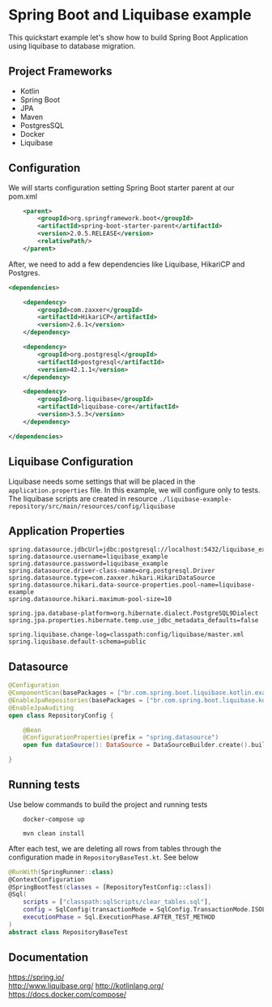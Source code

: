 # Spring Boot and Liquibase example
This quickstart example let's show how to build Spring Boot Application using liquibase to database migration.

## Project Frameworks

- Kotlin
- Spring Boot
- JPA
- Maven
- PostgresSQL
- Docker
- Liquibase

## Configuration
We will starts configuration setting Spring Boot starter parent at our pom.xml

```xml
    <parent>
        <groupId>org.springframework.boot</groupId>
        <artifactId>spring-boot-starter-parent</artifactId>
        <version>2.0.5.RELEASE</version>
        <relativePath/>
    </parent>
```

After, we need to add a few dependencies like Liquibase, HikariCP and Postgres.

```xml
<dependencies>

    <dependency>
        <groupId>com.zaxxer</groupId>
        <artifactId>HikariCP</artifactId>
        <version>2.6.1</version>
    </dependency>

    <dependency>
        <groupId>org.postgresql</groupId>
        <artifactId>postgresql</artifactId>
        <version>42.1.1</version>
    </dependency>

    <dependency>
        <groupId>org.liquibase</groupId>
        <artifactId>liquibase-core</artifactId>
        <version>3.5.3</version>
    </dependency>

</dependencies>
```

## Liquibase Configuration
Liquibase needs some settings that will be placed in the `application.properties` file. In this example, we will configure only to tests.
The liquibase scripts are created in resource `./liquibase-example-repository/src/main/resources/config/liquibase`

## Application Properties
```properties
spring.datasource.jdbcUrl=jdbc:postgresql://localhost:5432/liquibase_example
spring.datasource.username=liquibase_example
spring.datasource.password=liquibase_example
spring.datasource.driver-class-name=org.postgresql.Driver
spring.datasource.type=com.zaxxer.hikari.HikariDataSource
spring.datasource.hikari.data-source-properties.pool-name=liquibase-example
spring.datasource.hikari.maximum-pool-size=10

spring.jpa.database-platform=org.hibernate.dialect.PostgreSQL9Dialect
spring.jpa.properties.hibernate.temp.use_jdbc_metadata_defaults=false

spring.liquibase.change-log=classpath:config/liquibase/master.xml
spring.liquibase.default-schema=public
```

## Datasource
```kotlin
@Configuration
@ComponentScan(basePackages = ["br.com.spring.boot.liquibase.kotlin.example"])
@EnableJpaRepositories(basePackages = ["br.com.spring.boot.liquibase.kotlin.example.repository"])
@EnableJpaAuditing
open class RepositoryConfig {

    @Bean
    @ConfigurationProperties(prefix = "spring.datasource")
    open fun dataSource(): DataSource = DataSourceBuilder.create().build()!!

}
```

## Running tests
Use below commands to build the project and running tests

```
    docker-compose up
```

```
    mvn clean install
```

After each test, we are deleting all rows from tables through the configuration made in `RepositoryBaseTest.kt`. See below

```kotlin
@RunWith(SpringRunner::class)
@ContextConfiguration
@SpringBootTest(classes = [RepositoryTestConfig::class])
@Sql(
    scripts = ["classpath:sqlScripts/clear_tables.sql"],
    config = SqlConfig(transactionMode = SqlConfig.TransactionMode.ISOLATED),
    executionPhase = Sql.ExecutionPhase.AFTER_TEST_METHOD
)
abstract class RepositoryBaseTest
```

## Documentation
https://spring.io/  
http://www.liquibase.org/ 
http://kotlinlang.org/ 
https://docs.docker.com/compose/